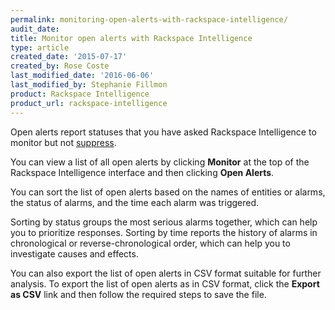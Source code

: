 ```yaml
---
permalink: monitoring-open-alerts-with-rackspace-intelligence/
audit_date:
title: Monitor open alerts with Rackspace Intelligence
type: article
created_date: '2015-07-17'
created_by: Rose Coste
last_modified_date: '2016-06-06'
last_modified_by: Stephanie Fillmon
product: Rackspace Intelligence
product_url: rackspace-intelligence
---
```


Open alerts report statuses that you have asked Rackspace Intelligence
to monitor but not
[suppress](/how-to/working-with-notification-suppressions-in-rackspace-intelligence).

You can view a list of all open alerts by clicking **Monitor** at the
top of the Rackspace Intelligence interface and then clicking **Open
Alerts**.

You can sort the list of open alerts based on the names of entities or
alarms, the status of alarms, and the time each alarm was triggered.

Sorting by status groups the most serious alarms together, which can
help you to prioritize responses. Sorting by time reports the history of alarms in chronological or
reverse-chronological order, which can help you to investigate causes
and effects.

You can also export the list of open alerts in CSV format suitable for
further analysis. To export the list of open alerts as in CSV format,
click the **Export as CSV** link and then follow the required steps to
save the file.
